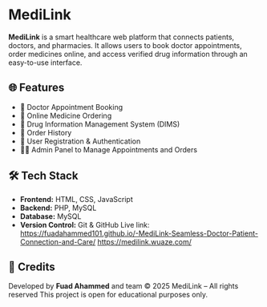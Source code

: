 
# MediLink

**MediLink** is a smart healthcare web platform that connects patients, doctors, and pharmacies. It allows users to book doctor appointments, order medicines online, and access verified drug information through an easy-to-use interface.

## 🌐 Features

- 🏥 Doctor Appointment Booking
- 💊 Online Medicine Ordering
- 📄 Drug Information Management System (DIMS)
- 🛒 Order History
- 🔐 User Registration & Authentication
- 🧑‍⚕️ Admin Panel to Manage Appointments and Orders


## 🛠️ Tech Stack

- **Frontend:** HTML, CSS, JavaScript
- **Backend:** PHP, MySQL
- **Database:** MySQL
- **Version Control:** Git & GitHub
Live link: https://fuadahammed101.github.io/-MediLink-Seamless-Doctor-Patient-Connection-and-Care/
https://medilink.wuaze.com/


## 📌 Credits

Developed by **Fuad Ahammed** and team
© 2025 MediLink – All rights reserved
This project is open for educational purposes only.

